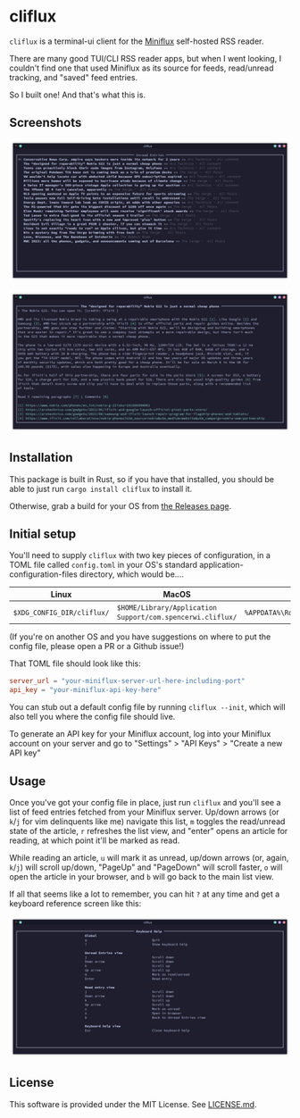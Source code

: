 # cliflux

`cliflux` is a terminal-ui client for the [Miniflux](https://miniflux.app/) self-hosted RSS reader.

There are many good TUI/CLI RSS reader apps, but when I went looking, I couldn't find one that used Miniflux as its 
source for feeds, read/unread tracking, and "saved" feed entries.

So I built one! And that's what this is.

## Screenshots

![A screenshot of cliflux showing the "unread entries" list](./screenshots/entry_list.png)

![A screenshot of cliflux showing the "read entry" view](./screenshots/read_entry.png)

## Installation

This package is built in Rust, so if you have that installed, you should be able to just run `cargo install cliflux` to install it.

Otherwise, grab a build for your OS from [the Releases page](https://github.com/spencerwi/cliflux/releases).

## Initial setup

You'll need to supply `cliflux` with two key pieces of configuration, in a TOML file called `config.toml` in
your OS's standard application-configuration-files directory, which would be....

|           Linux            |                               MacOS                        |                  Windows                   | 
|----------------------------|------------------------------------------------------------|--------------------------------------------|
| `$XDG_CONFIG_DIR/cliflux/` | `$HOME/Library/Application Support/com.spencerwi.cliflux/` | `%APPDATA%\Roaming\com\spencerwi\cliflux\` |

(If you're on another OS and you have suggestions on where to put the config file, please open a PR or a Github issue!)

That TOML file should look like this:

```toml
server_url = "your-miniflux-server-url-here-including-port"
api_key = "your-miniflux-api-key-here"
```

You can stub out a default config file by running `cliflux --init`, which will also tell you where the config file 
should live.

To generate an API key for your Miniflux account, log into your Miniflux account on your server and go to 
"Settings" > "API Keys" > "Create a new API key"

## Usage

Once you've got your config file in place, just run `cliflux` and you'll see a list of feed entries fetched 
from your Miniflux server. Up/down arrows (or `k`/`j` for vim delinquents like me) navigate this list, `m` toggles 
the read/unread state of the article, `r` refreshes the list view, and "enter" opens an article for reading, at which 
point it'll be marked as read. 

While reading an article, `u` will mark it as unread, up/down arrows (or, again, `k`/`j`) will scroll up/down, "PageUp"
and "PageDown" will scroll faster, `o` will open the article in your browser, and `b` will go back to the main list view.

If all that seems like a lot to remember, you can hit `?` at any time and get a keyboard reference screen like this:

![A screenshot of cliflux showing the keyboard reference screen](./screenshots/keyboard_help.png)

## License 

This software is provided under the MIT License. See [LICENSE.md](./LICENSE.md).
